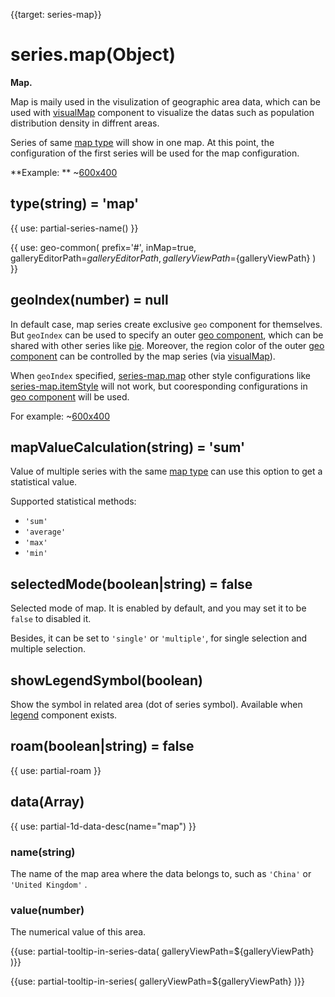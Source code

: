 
{{target: series-map}}

# series.map(Object)

**Map.**

Map is maily used in the visulization of geographic area data, which can be used with [visualMap](~visualMap) component to visualize the datas such as population distribution density in diffrent areas.

Series of same [map type](~series-map.map) will show in one map. At this point, the configuration of the first series will be used for the map configuration.

**Example: **
~[600x400](${galleryViewPath}doc-example/map-example&reset=1&edit=1)


## type(string) = 'map'

{{ use: partial-series-name() }}

{{ use: geo-common(
    prefix='#',
    inMap=true,
    galleryEditorPath=${galleryEditorPath},
    galleryViewPath=${galleryViewPath}
) }}

## geoIndex(number) = null

In default case, map series create exclusive `geo` component for themselves. But `geoIndex` can be used to specify an outer [geo component](~geo), which can be shared with other series like [pie](~series-pie). Moreover, the region color of the outer [geo component](~geo) can be controlled by the map series (via [visualMap](~visualMap)).

When `geoIndex` specified, [series-map.map](~series-map.map) other style configurations like [series-map.itemStyle](~series-map.itemStyle) will not work, but cooresponding configurations in [geo component](~geo) will be used.

For example:
~[600x400](${galleryViewPath}geo-map-scatter&reset=1&edit=1)

## mapValueCalculation(string) = 'sum'
Value of multiple series with the same [map type](~series-map.map) can use this option to get a statistical value.

Supported statistical methods:

+ `'sum'`
+ `'average'`
+ `'max'`
+ `'min'`

## selectedMode(boolean|string) = false

Selected mode of map. It is enabled by default, and you may set it to be `false` to disabled it.

Besides, it can be set to `'single'` or `'multiple'`, for single selection and multiple selection.


## showLegendSymbol(boolean)
Show the symbol in related area (dot of series symbol). Available when [legend](~legend) component exists.

## roam(boolean|string) = false
{{ use: partial-roam }}

## data(Array)
{{ use: partial-1d-data-desc(name="map") }}

### name(string)
The name of the map area where the data belongs to, such as `'China'` or `'United Kingdom'` .

### value(number)
The numerical value of this area.

{{use: partial-tooltip-in-series-data(
    galleryViewPath=${galleryViewPath}
)}}


{{use: partial-tooltip-in-series(
    galleryViewPath=${galleryViewPath}
)}}
